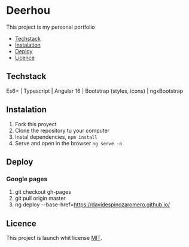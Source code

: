 # Deerhou

This project is my personal portfolio

- [Techstack](#techstack)
- [Instalation](#instalation)
- [Deploy](#deploy)
- [Licence](#licence)
## Techstack
Es6+ | Typescript | Angular 16 | Bootstrap (styles, icons) | ngxBootstrap

## Instalation

1. Fork this proyect
2. Clone the repository tu your computer
3. Instal dependencies, `npm install`
4. Serve and open in the browser `ng serve -o`

## Deploy

### Google pages

1. git checkout gh-pages
2. git pull origin master
3. ng deploy --base-href=https://davidespinozaromero.github.io/

## Licence

This project is launch whit license [MIT](https://opensource.org/licenses/MIT).
